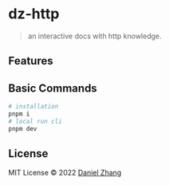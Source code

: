 # dz-http

> an interactive docs with http knowledge.

## Features

## Basic Commands

```bash
# installation
pnpm i
# local run cli
pnpm dev
```

## License

MIT License © 2022 [Daniel Zhang](https://github.com/danielzhang183)
